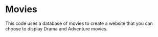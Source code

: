 # Movies

This code uses a database of movies to create a website that you can choose to display Drama and Adventure movies.
